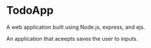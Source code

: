 # TodoApp

A web application built using Node.js, express, and ejs.

An application that aceepts saves the user to inputs.

